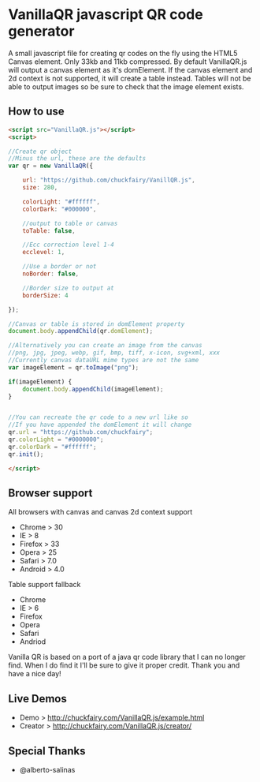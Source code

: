 # VanillaQR javascript QR code generator

A small javascript file for creating qr codes on the fly using the HTML5 Canvas element. Only 33kb and 11kb compressed. By default VanillaQR.js will output a canvas element as it's domElement. If the canvas element and 2d context is not supported, it will create a table instead. Tables will not be able to output images so be sure to check that the image element exists.

## How to use

```html
<script src="VanillaQR.js"></script>
<script>

//Create qr object
//Minus the url, these are the defaults
var qr = new VanillaQR({

    url: "https://github.com/chuckfairy/VanillQR.js",
    size: 280,

    colorLight: "#ffffff",
    colorDark: "#000000",

    //output to table or canvas
    toTable: false,

    //Ecc correction level 1-4
    ecclevel: 1,

    //Use a border or not
    noBorder: false,

    //Border size to output at
    borderSize: 4

});

//Canvas or table is stored in domElement property
document.body.appendChild(qr.domElement);

//Alternatively you can create an image from the canvas
//png, jpg, jpeg, webp, gif, bmp, tiff, x-icon, svg+xml, xxx
//Currently canvas dataURL mime types are not the same
var imageElement = qr.toImage("png");

if(imageElement) {
    document.body.appendChild(imageElement);
}


//You can recreate the qr code to a new url like so
//If you have appended the domElement it will change
qr.url = "https://github.com/chuckfairy";
qr.colorLight = "#0000000";
qr.colorDark = "#ffffff";
qr.init();

</script>
```
## Browser support

All browsers with canvas and canvas 2d context support
* Chrome > 30
* IE > 8
* Firefox > 33
* Opera > 25
* Safari > 7.0
* Android > 4.0

Table support fallback

* Chrome
* IE > 6
* Firefox
* Opera
* Safari
* Andriod

Vanilla QR is based on a port of a java qr code library that I can no longer find. When I do find it I'll be sure to give it proper credit. Thank you and have a nice day!

## Live Demos

* Demo > http://chuckfairy.com/VanillaQR.js/example.html
* Creator > http://chuckfairy.com/VanillaQR.js/creator/

## Special Thanks

- @alberto-salinas
